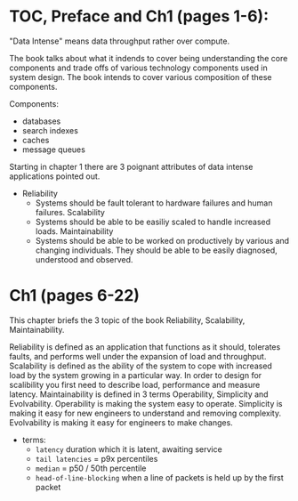 # TOC, Preface and Ch1 (pages 1-6):

"Data Intense" means data throughput rather over compute.

The book talks about what it indends to cover being understanding the core components and trade offs of various technology components used in system design. The book intends to cover various composition of these components.

Components:
- databases
- search indexes
- caches
- message queues

Starting in chapter 1 there are 3 poignant attributes of data intense applications pointed out. 
- Reliability
  - Systems should be fault tolerant to hardware failures and human failures.
Scalability
  - Systems should be able to be easiliy scaled to handle increased loads.
Maintainability
  - Systems should be able to be worked on productively by various and changing individuals. They should be able to be easily diagnosed, understood and observed. 

# Ch1 (pages 6-22)

This chapter briefs the 3 topic of the book Reliability, Scalability, Maintainability.

Reliability is defined as an application that functions as it should, tolerates faults, and performs well under the expansion of load and throughput. Scalability is defined as the ability of the system to cope with increased load by the system growing in a particular way. In order to design for scalibility you first need to describe load, performance and measure latency. Maintainability is defined in 3 terms Operability, Simplicity and Evolvability. Operability is making the system easy to operate. Simplicity is making it easy for new engineers to understand and removing complexity. Evolvability is making it easy for engineers to make changes.

- terms:
  - `latency` duration which it is latent, awaiting service
  - `tail latencies` = p9x percentiles
  - `median` = p50 / 50th percentile
  - `head-of-line-blocking` when a line of packets is held up by the first packet
